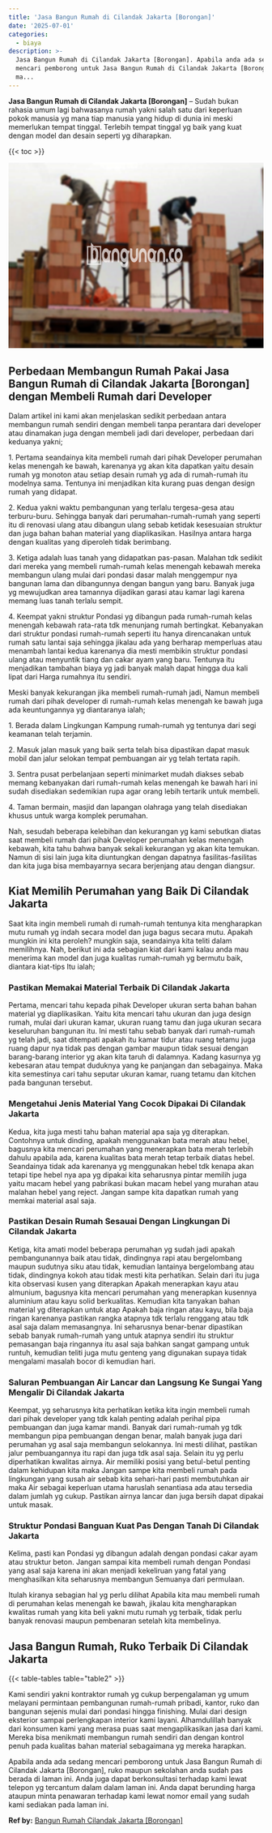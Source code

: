 ```yaml
---
title: 'Jasa Bangun Rumah di Cilandak Jakarta [Borongan]'
date: '2025-07-01'
categories:
  - biaya
description: >-
  Jasa Bangun Rumah di Cilandak Jakarta [Borongan]. Apabila anda ada sedang
  mencari pemborong untuk Jasa Bangun Rumah di Cilandak Jakarta [Borongan], ruko
  ma...
---
```


**Jasa Bangun Rumah di Cilandak Jakarta \[Borongan\]** – Sudah bukan rahasia umum lagi bahwasanya rumah yakni salah satu dari keperluan pokok manusia yg mana tiap manusia yang hidup di dunia ini meski memerlukan tempat tinggal. Terlebih tempat tinggal yg baik yang kuat dengan model dan desain seperti yg diharapkan.

{{< toc >}}

![Jasa Bangun Rumah di Cilandak Jakarta [Borongan]](/images/borong-bangunan-07.png)

## Perbedaan Membangun Rumah Pakai Jasa Bangun Rumah di Cilandak Jakarta \[Borongan\] dengan Membeli Rumah dari Developer

Dalam artikel ini kami akan menjelaskan sedikit perbedaan antara membangun rumah sendiri dengan membeli tanpa perantara dari developer atau dinamakan juga dengan membeli jadi dari developer, perbedaan dari keduanya yakni;

1\. Pertama seandainya kita membeli rumah dari pihak Developer perumahan kelas menengah ke bawah, karenanya yg akan kita dapatkan yaitu desain rumah yg monoton atau setiap desain rumah yg ada di rumah-rumah itu modelnya sama. Tentunya ini menjadikan kita kurang puas dengan design rumah yang didapat.

2\. Kedua yakni waktu pembangunan yang terlalu tergesa-gesa atau terburu-buru. Sehingga banyak dari perumahan-rumah-rumah yang seperti itu di renovasi ulang atau dibangun ulang sebab ketidak kesesuaian struktur dan juga bahan bahan material yang diaplikasikan. Hasilnya antara harga dengan kualitas yang diperoleh tidak berimbang.

3\. Ketiga adalah luas tanah yang didapatkan pas-pasan. Malahan tdk sedikit dari mereka yang membeli rumah-rumah kelas menengah kebawah mereka membangun ulang mulai dari pondasi dasar malah menggempur nya bangunan lama dan dibangunnya dengan bangun yang baru. Banyak juga yg mewujudkan area tamannya dijadikan garasi atau kamar lagi karena memang luas tanah terlalu sempit.

4\. Keempat yakni struktur Pondasi yg dibangun pada rumah-rumah kelas menengah kebawah rata-rata tdk menunjang rumah bertingkat. Kebanyakan dari struktur pondasi rumah-rumah seperti itu hanya direncanakan untuk rumah satu lantai saja sehingga jikalau ada yang berharap memperluas atau menambah lantai kedua karenanya dia mesti membikin struktur pondasi ulang atau menyuntik tiang dan cakar ayam yang baru. Tentunya itu menjadikan tambahan biaya yg jadi banyak malah dapat hingga dua kali lipat dari Harga rumahnya itu sendiri.

Meski banyak kekurangan jika membeli rumah-rumah jadi, Namun membeli rumah dari pihak developer di rumah-rumah kelas menengah ke bawah juga ada keuntungannya yg diantaranya ialah;

1\. Berada dalam Lingkungan Kampung rumah-rumah yg tentunya dari segi keamanan telah terjamin.

2\. Masuk jalan masuk yang baik serta telah bisa dipastikan dapat masuk mobil dan jalur selokan tempat pembuangan air yg telah tertata rapih.

3\. Sentra pusat perbelanjaan seperti minimarket mudah diakses sebab memang kebanyakan dari rumah-rumah kelas menengah ke bawah hari ini sudah disediakan sedemikian rupa agar orang lebih tertarik untuk membeli.

4\. Taman bermain, masjid dan lapangan olahraga yang telah disediakan khusus untuk warga komplek perumahan.

Nah, sesudah beberapa kelebihan dan kekurangan yg kami sebutkan diatas saat membeli rumah dari pihak Developer perumahan kelas menengah kebawah, kita tahu bahwa banyak sekali kekurangan yg akan kita temukan. Namun di sisi lain juga kita diuntungkan dengan dapatnya fasilitas-fasilitas dan kita juga bisa membayarnya secara berjenjang atau dengan diangsur.

## Kiat Memilih Perumahan yang Baik Di Cilandak Jakarta

Saat kita ingin membeli rumah di rumah-rumah tentunya kita mengharapkan mutu rumah yg indah secara model dan juga bagus secara mutu. Apakah mungkin ini kita peroleh? mungkin saja, seandainya kita teliti dalam memilihnya. Nah, berikut ini ada sebagian kiat dari kami kalau anda mau menerima kan model dan juga kualitas rumah-rumah yg bermutu baik, diantara kiat-tips Itu ialah;

### Pastikan Memakai Material Terbaik Di Cilandak Jakarta

Pertama, mencari tahu kepada pihak Developer ukuran serta bahan bahan material yg diaplikasikan. Yaitu kita mencari tahu ukuran dan juga design rumah, mulai dari ukuran kamar, ukuran ruang tamu dan juga ukuran secara keseluruhan bangunan itu. Ini mesti tahu sebab banyak dari rumah-rumah yg telah jadi, saat ditempati apakah itu kamar tidur atau ruang tetamu juga ruang dapur nya tidak pas dengan gambar maupun tidak sesuai dengan barang-barang interior yg akan kita taruh di dalamnya. Kadang kasurnya yg kebesaran atau tempat duduknya yang ke panjangan dan sebagainya. Maka kita semestinya cari tahu seputar ukuran kamar, ruang tetamu dan kitchen pada bangunan tersebut.

### Mengetahui Jenis Material Yang Cocok Dipakai Di Cilandak Jakarta

Kedua, kita juga mesti tahu bahan material apa saja yg diterapkan. Contohnya untuk dinding, apakah menggunakan bata merah atau hebel, bagusnya kita mencari perumahan yang menerapkan bata merah terlebih dahulu apabila ada, karena kualitas bata merah tetap terbaik diatas hebel. Seandainya tidak ada karenanya yg menggunakan hebel tdk kenapa akan tetapi tipe hebel nya apa yg dipakai kita seharusnya pintar memilih juga yaitu macam hebel yang pabrikasi bukan macam hebel yang murahan atau malahan hebel yang reject. Jangan sampe kita dapatkan rumah yang memkai material asal saja.

### Pastikan Desain Rumah Sesauai Dengan Lingkungan Di Cilandak Jakarta

Ketiga, kita amati model beberapa perumahan yg sudah jadi apakah pembangunannya baik atau tidak, dindingnya rapi atau bergelombang maupun sudutnya siku atau tidak, kemudian lantainya bergelombang atau tidak, dindingnya kokoh atau tidak mesti kita perhatikan. Selain dari itu juga kita observasi kusen yang diterapkan Apakah menerapkan kayu atau almunium, bagusnya kita mencari perumahan yang menerapkan kusennya aluminium atau kayu solid berkualitas. Kemudian kita tanyakan bahan material yg diterapkan untuk atap Apakah baja ringan atau kayu, bila baja ringan karenanya pastikan rangka atapnya tdk terlalu renggang atau tdk asal saja dalam memasangnya. Ini seharusnya benar-benar dipastikan sebab banyak rumah-rumah yang untuk atapnya sendiri itu struktur pemasangan baja ringannya itu asal saja bahkan sangat gampang untuk runtuh, kemudian teliti juga mutu genteng yang digunakan supaya tidak mengalami masalah bocor di kemudian hari.

### Saluran Pembuangan Air Lancar dan Langsung Ke Sungai Yang Mengalir Di Cilandak Jakarta

Keempat, yg seharusnya kita perhatikan ketika kita ingin membeli rumah dari pihak developer yang tdk kalah penting adalah perihal pipa pembuangan dan juga kamar mandi. Banyak dari rumah-rumah yg tdk membangun pipa pembuangan dengan benar, malah banyak juga dari perumahan yg asal saja membangun selokannya. Ini mesti dilihat, pastikan jalur pembuangannya itu rapi dan juga tdk asal saja. Selain itu yg perlu diperhatikan kwalitas airnya. Air memiliki posisi yang betul-betul penting dalam kehidupan kita maka Jangan sampe kita membeli rumah pada lingkungan yang susah air sebab kita sehari-hari pasti membutuhkan air maka Air sebagai keperluan utama haruslah senantiasa ada atau tersedia dalam jumlah yg cukup. Pastikan airnya lancar dan juga bersih dapat dipakai untuk masak.

### Struktur Pondasi Banguan Kuat Pas Dengan Tanah Di Cilandak Jakarta

Kelima, pasti kan Pondasi yg dibangun adalah dengan pondasi cakar ayam atau struktur beton. Jangan sampai kita membeli rumah dengan Pondasi yang asal saja karena ini akan menjadi kekeliruan yang fatal yang menghasilkan kita seharusnya membangun Semuanya dari permulaan.

Itulah kiranya sebagian hal yg perlu dilihat Apabila kita mau membeli rumah di perumahan kelas menengah ke bawah, jikalau kita mengharapkan kwalitas rumah yang kita beli yakni mutu rumah yg terbaik, tidak perlu banyak renovasi maupun pembenaran setelah kita membelinya.

## Jasa Bangun Rumah, Ruko Terbaik Di Cilandak Jakarta

{{< table-tables table="table2" >}}

Kami sendiri yakni kontraktor rumah yg cukup berpengalaman yg umum melayani permintaan pembangunan rumah-rumah pribadi, kantor, ruko dan bangunan sejenis mulai dari pondasi hingga finishing. Mulai dari design eksterior sampai perlengkapan interior kami layani. Alhamdulillah banyak dari konsumen kami yang merasa puas saat mengaplikasikan jasa dari kami. Mereka bisa menikmati membangun rumah sendiri dan dengan kontrol penuh pada kualitas bahan material sebagaimana yg mereka harapkan.

Apabila anda ada sedang mencari pemborong untuk Jasa Bangun Rumah di Cilandak Jakarta \[Borongan\], ruko maupun sekolahan anda sudah pas berada di laman ini. Anda juga dapat berkonsultasi terhadap kami lewat telepon yg tercantum dalam dalam laman ini. Anda dapat berunding harga ataupun minta penawaran terhadap kami lewat nomor email yang sudah kami sediakan pada laman ini.

**Ref by:** [Bangun Rumah Cilandak Jakarta [Borongan]](https://id.wikipedia.org/wiki/Bangun)
